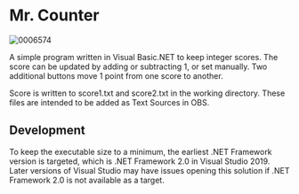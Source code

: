 # Mr. Counter

![0006574](https://user-images.githubusercontent.com/8432212/197369910-7653da35-54e2-43a9-8e8c-462e5f561269.png)

A simple program written in Visual Basic.NET to keep integer scores. The score can be updated by adding or subtracting 1, or set manually. Two additional buttons move 1 point from one score to another.

Score is written to score1.txt and score2.txt in the working directory. These files are intended to be added as Text Sources in OBS.

## Development
To keep the executable size to a minimum, the earliest .NET Framework version is targeted, which is .NET Framework 2.0 in Visual Studio 2019. Later versions of Visual Studio may have issues opening this solution if .NET Framework 2.0 is not available as a target.
